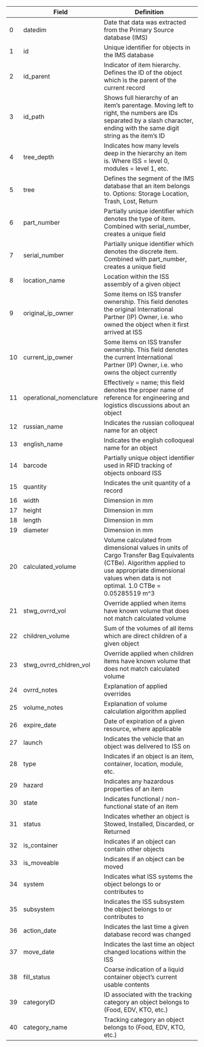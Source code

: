|     | Field                    | Definition                                                                                                                                                                                               |
|-----|--------------------------|----------------------------------------------------------------------------------------------------------------------------------------------------------------------------------------------------------|
| 0   | datedim                  | Date that data was extracted from the Primary Source database (IMS)                                                                                                                                      |
| 1   | id                       | Unique identifier for objects in the IMS database                                                                                                                                                        |
| 2   | id_parent                | Indicator of item hierarchy. Defines the ID of the object which is the parent of the current record                                                                                                      |
| 3   | id_path                  | Shows full hierarchy of an item’s parentage. Moving left to right, the numbers are IDs separated by a slash character, ending with the same digit string as the item’s ID                                |
| 4   | tree_depth               | Indicates how many levels deep in the hierarchy an item is. Where ISS = level 0, modules = level 1, etc.                                                                                                 |
| 5   | tree                     | Defines the segment of the IMS database that an item belongs to. Options: Storage Location, Trash, Lost, Return                                                                                          |
| 6   | part_number              | Partially unique identifier which denotes the type of item. Combined with serial_number, creates a unique field                                                                                          |
| 7   | serial_number            | Partially unique identifier which denotes the discrete item. Combined with part_number, creates a unique field                                                                                           |
| 8   | location_name            | Location within the ISS assembly of a given object                                                                                                                                                       |
| 9   | original_ip_owner        | Some items on ISS transfer ownership. This field denotes the original International Partner (IP) Owner, i.e. who owned the object when it first arrived at ISS                                           |
| 10  | current_ip_owner         | Some items on ISS transfer ownership. This field denotes the current International Partner (IP) Owner, i.e. who owns the object currently                                                                |
| 11  | operational_nomenclature | Effectively = name; this field denotes the proper name of reference for engineering and logistics discussions about an object                                                                            |
| 12  | russian_name             | Indicates the russian colloqueal name for an object                                                                                                                                                      |
| 13  | english_name             | Indicates the english colloqueal name for an object                                                                                                                                                      |
| 14  | barcode                  | Partially unique object identifier used in RFID tracking of objects onboard ISS                                                                                                                          |
| 15  | quantity                 | Indicates the unit quantity of a record                                                                                                                                                                  |
| 16  | width                    | Dimension in mm                                                                                                                                                                                          |
| 17  | height                   | Dimension in mm                                                                                                                                                                                          |
| 18  | length                   | Dimension in mm                                                                                                                                                                                          |
| 19  | diameter                 | Dimension in mm                                                                                                                                                                                          |
| 20  | calculated_volume        | Volume calculated from dimensional values in units of Cargo Transfer Bag Equivalents (CTBe). Algorithm applied to use appropriate dimensional values when data is not optimal. 1.0 CTBe = 0.05285519 m^3 |
| 21  | stwg_ovrrd_vol           | Override applied when items have known volume that does not match calculated volume                                                                                                                      |
| 22  | children_volume          | Sum of the volumes of all items which are direct children of a given object                                                                                                                              |
| 23  | stwg_ovrrd_chldren_vol   | Override applied when children items have known volume that does not match calculated volume                                                                                                             |
| 24  | ovrrd_notes              | Explanation of applied overrides                                                                                                                                                                         |
| 25  | volume_notes             | Explanation of volume calculation algorithm applied                                                                                                                                                      |
| 26  | expire_date              | Date of expiration of a given resource, where applicable                                                                                                                                                 |
| 27  | launch                   | Indicates the vehicle that an object was delivered to ISS on                                                                                                                                             |
| 28  | type                     | Indicates if an object is an item, container, location, module, etc.                                                                                                                                     |
| 29  | hazard                   | Indicates any hazardous properties of an item                                                                                                                                                            |
| 30  | state                    | Indicates functional / non-functional state of an item                                                                                                                                                   |
| 31  | status                   | Indicates whether an object is Stowed, Installed, Discarded, or Returned                                                                                                                                 |
| 32  | is_container             | Indicates if an object can contain other objects                                                                                                                                                         |
| 33  | is_moveable              | Indicates if an object can be moved                                                                                                                                                                      |
| 34  | system                   | Indicates what ISS systems the object belongs to or contributes to                                                                                                                                       |
| 35  | subsystem                | Indicates the ISS subsystem the object belongs to or contributes to                                                                                                                                      |
| 36  | action_date              | Indicates the last time a given database record was changed                                                                                                                                              |
| 37  | move_date                | Indicates the last time an object changed locations within the ISS                                                                                                                                       |
| 38  | fill_status              | Coarse indication of a liquid container object’s current usable contents                                                                                                                                 |
| 39  | categoryID               | ID associated with the tracking category an object belongs to (Food, EDV, KTO, etc.)                                                                                                                     |
| 40  | category_name            | Tracking category an object belongs to (Food, EDV, KTO, etc.)                                                                                                                                            |
